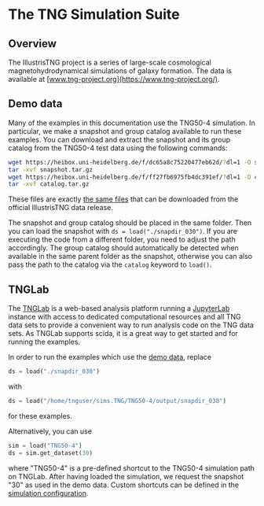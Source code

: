 # The TNG Simulation Suite

## Overview
The IllustrisTNG project is a series of large-scale cosmological
magnetohydrodynamical simulations of galaxy formation. The data is
available at [www.tng-project.org](https://www.tng-project.org/).

## Demo data

Many of the examples in this documentation use the TNG50-4 simulation.
In particular, we make a snapshot and group catalog available to run
these examples. You can download and extract the snapshot and its group
catalog from the TNG50-4 test data using the following commands:

``` bash
wget https://heibox.uni-heidelberg.de/f/dc65a8c75220477eb62d/?dl=1 -O snapshot.tar.gz
tar -xvf snapshot.tar.gz
wget https://heibox.uni-heidelberg.de/f/ff27fb6975fb4dc391ef/?dl=1 -O catalog.tar.gz
tar -xvf catalog.tar.gz
```

These files are exactly [the same files](https://www.tng-project.org/api/TNG50-4/files/snapshot-30/)
that can be downloaded from the official IllustrisTNG data release.

The snapshot and group catalog should be placed in the same folder.
Then you can load the snapshot with `ds = load("./snapdir_030")`.
If you are executing the code from a different folder, you need to adjust the path accordingly.
The group catalog should automatically be detected when available in the same parent folder as the snapshot,
otherwise you can also pass the path to the catalog via the `catalog` keyword to `load()`.

## TNGLab

The [TNGLab](https://www.tng-project.org/data/lab/) is a web-based analysis platform running a [JupyterLab](https://jupyterlab.readthedocs.io/en/stable/) instance with access to dedicated computational resources and all TNG data sets to provide
a convenient way to run analysis code on the TNG data sets. As TNGLab supports scida, it is a great way to get started and for running the examples.

In order to run the examples which use the [demo data](#demo-data), replace

``` py
ds = load("./snapdir_030")
```

with

``` py
ds = load("/home/tnguser/sims.TNG/TNG50-4/output/snapdir_030")
```

for these examples.

Alternatively, you can use

``` py
sim = load("TNG50-4")
ds = sim.get_dataset(30)
```

where "TNG50-4" is a pre-defined shortcut to the TNG50-4 simulation path on TNGLab. After having loaded the simulation, we request the snapshot "30" as used in the demo data. Custom shortcuts can be defined in the [simulation configuration](../configuration.md#simulation-configuration).
